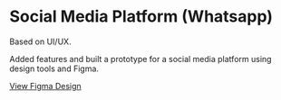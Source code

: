# Social Media Platform (Whatsapp)

Based on UI/UX.

Added features and built a prototype for a social media platform using design tools and Figma.

[View Figma Design](https://www.figma.com/design/q4Hg6N7GHBFDT5HkfjiygF/Social-Networking-Platform---WhatsApp?node-id=0-1&t=1xu68ZZkmLKhwfaa-1)
